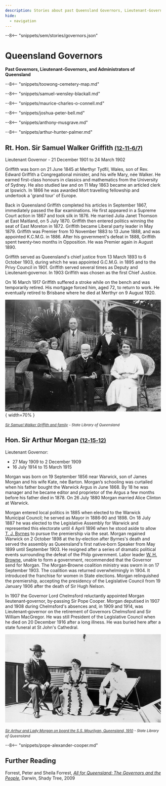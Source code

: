```yaml
---
description: Stories about past Queensland Governors, Lieutenant-Governors, and Administrators
hide:
  - navigation
---
```


--8<-- "snippets/sem/stories/governors.json"

# Queensland Governors  

**Past Governors, Lieutenant-Governors, and Administrators of Queensland**

--8<-- "snippets/toowong-cemetery-map.md"

--8<-- "snippets/samuel-wensley-blackall.md"

--8<-- "snippets/maurice-charles-o-connell.md"

--8<-- "snippets/joshua-peter-bell.md"

--8<-- "snippets/anthony-musgrave.md"

--8<-- "snippets/arthur-hunter-palmer.md"

## Rt. Hon. Sir Samuel Walker Griffith <small>[(12‑11‑6/7)](https://brisbane.discovereverafter.com/profile/31688994 "Go to Memorial Information" )</small>

Lieutenant Governor - 21 December 1901 to 24 March 1902

Griffith was born on 21 June 1845 at Merthyr Tydfil, Wales, son of Rev. Edward Griffith a Congregational minister, and his wife Mary, née Walker. He earned first-class honours in classics and mathematics from the University of Sydney. He also studied law and on 11 May 1863 became an articled clerk at Ipswich. In 1866 he was awarded Mort travelling fellowship and undertook a 'grand tour' of Europe. 

Back in Queensland Griffith completed his articles in September 1867, immediately passed the Bar examinations. He first appeared in a Supreme Court action in 1867 and took silk in 1876. He married Julia Janet Thomson at East Maitland, on 5 July 1870. Griffith then entered politics winning the seat of East Moreton in 1872. Griffith became Liberal party leader in May 1879. Griffith was Premier from 10 November 1883 to 13 June 1888, and was appointed K.C.M.G. in 1886. After his government's defeat in 1888, Griffith spent twenty‑two months in Opposition. He was Premier again in August 1890.

Griffith served as Queensland's chief justice from 13 March 1893 to 6 October 1903, during which he was appointed G.C.M.G. in 1895 and to the Privy Council in 1901. Griffith served several times as Deputy and Lieutenant‑governor. In 1903 Griffith was chosen as the first Chief Justice. 

On 16 March 1917 Griffith suffered a stroke while on the bench and was temporarily retired. His mortgage forced him, aged 72, to return to work. He eventually retired to Brisbane where he died at Merthyr on 9 August 1920.

![Sir Samuel Walker Griffith and family](../assets/samuel-walker-griffith-and-family.jpg){ width=70% }

*<small>[Sir Samuel Walker Griffith and family](http://onesearch.slq.qld.gov.au/permalink/f/1upgmng/slq_alma21218185350002061) - State Library of Queensland </small>*


## Hon. Sir Arthur Morgan <small>[(12‑15‑12)](https://brisbane.discovereverafter.com/profile/31776483 "Go to Memorial Information" )</small>

Lieutenant Governor:

  - 27 May 1909 to 2 December 1909
  - 16 July 1914 to 15 March 1915

Morgan was born on 19 September 1856 near Warwick, son of James Morgan and his wife Kate, née Barton. Morgan’s schooling was curtailed when his father bought the Warwick Argus in June 1868. By 18 he was manager and he became editor and proprietor of the Argus a few months before his father died in 1878. On 26 July 1880 Morgan married Alice Clinton at Warwick. 

Morgan entered local politics in 1885 when elected to the Warwick Municipal Council; he served as Mayor in 1886‑90 and 1898. On 18 July 1887 he was elected to the Legislative Assembly for Warwick and represented this electorate until 4 April 1896 when he stood aside to allow [T. J. Byrnes](../research/thomas-joseph-byrnes.md) to pursue the premiership via the seat. Morgan regained Warwick on 2 October 1898 at the by‑election after Byrnes's death and served the assembly as Queensland's first native‑born Speaker from May 1899 until September 1903. He resigned after a series of dramatic political events surrounding the defeat of the Philp government. Labor leader [W. H. Browne](../research/william-henry-browne.md), unable to form a government, recommended that the Governor send for Morgan. The Morgan‑Browne coalition ministry was sworn in on 17 September 1903. The coalition was returned overwhelmingly in 1904. It introduced the franchise for women in State elections. Morgan relinquished the premiership, accepting the presidency of the Legislative Council from 19 January 1906 after the death of Sir Hugh Nelson. 

In 1907 the Governor Lord Chelmsford reluctantly appointed Morgan lieutenant‑governor, by‑passing Sir Pope Cooper. Morgan deputised in 1907 and 1908 during Chelmsford's absences and, in 1909 and 1914, was Lieutenant‑governor on the retirement of Governors Chelmsford and Sir William MacGregor. He was still President of the Legislative Council when he died on 20 December 1916 after a long illness. He was buried here after a state funeral at St John's Cathedral.


![Sir Arthur and Lady Morgan on board the S.S. Mourilyan, Queensland, 1910](../assets/sir-arthur-and-lady-morgan.jpg)

*<small>[Sir Arthur and Lady Morgan on board the S.S. Mourilyan, Queensland, 1910](http://onesearch.slq.qld.gov.au/permalink/f/1upgmng/slq_alma21256749450002061) - State Library of Queensland </small>*

--8<-- "snippets/pope-alexander-cooper.md"

## Further Reading
 
Forrest, Peter and Sheila Forrest, *[All for Queensland: The Governors and the People](http://onesearch.slq.qld.gov.au/permalink/f/1oppkg1/slq_alma21131046020002061)*, Darwin, Shady Tree, 2009

<!--
<div class="noprint" markdown="1">
## Brochure

**[Download this walk](../assets/guides/governors-past.pdf)** - designed to be printed and folded in half to make an A5 brochure.

</div>
-->
